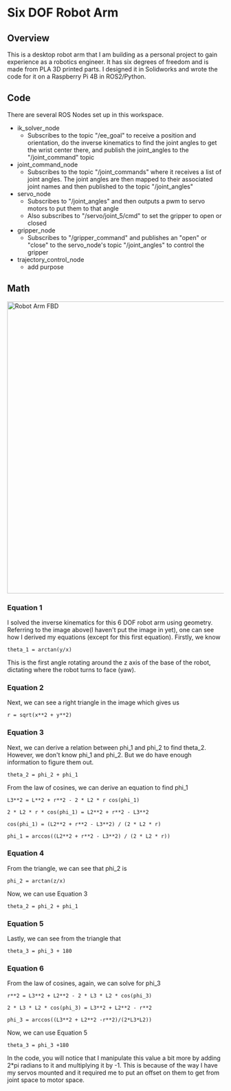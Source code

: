# Six DOF Robot Arm

## Overview
This is a desktop robot arm that I am building as a personal project to gain experience as a robotics engineer. It has six degrees of freedom and is made from PLA 3D printed parts. I designed it in Solidworks and wrote the code for it on a Raspberry Pi 4B in ROS2/Python.

## Code
There are several ROS Nodes set up in this workspace.  
* ik_solver_node
  * Subscribes to the topic "/ee_goal" to receive a position and orientation, do the inverse kinematics to find the joint angles to get the wrist center there, and publish the joint_angles to the "/joint_command" topic
* joint_command_node
  * Subscribes to the topic "/joint_commands" where it receives a list of joint angles. The joint angles are then mapped to their associated joint names and then published to the topic "/joint_angles"
* servo_node
  * Subscribes to "/joint_angles" and then outputs a pwm to servo motors to put them to that angle
  * Also subscribes to "/servo/joint_5/cmd" to set the gripper to open or closed
* gripper_node
  * Subscribes to "/gripper_command" and publishes an "open" or "close" to the servo_node's topic "/joint_angles" to control the gripper
* trajectory_control_node
  * add purpose

## Math  
  
<img width="563" height="679" alt="Robot Arm FBD" src="https://github.com/user-attachments/assets/c9e46a22-2c18-4b20-a8fe-cf9b8742baaa" />

### Equation 1
I solved the inverse kinematics for this 6 DOF robot arm using geometry. Referring to the image above(I haven't put the image in yet), one can see how I derived my equations (except for this first equation). Firstly, we know  
  
 ``` theta_1 = arctan(y/x) ```  
   
This is the first angle rotating around the z axis of the base of the robot, dictating where the robot turns to face (yaw).

### Equation 2
Next, we can see a right triangle in the image which gives us  

``` r = sqrt(x**2 + y**2) ```  

### Equation 3
Next, we can derive a relation between phi_1 and phi_2 to find theta_2. However, we don't know phi_1 and phi_2. But we do have enough information to figure them out.  

``` theta_2 = phi_2 + phi_1 ```  

From the law of cosines, we can derive an equation to find phi_1  

``` L3**2 = L**2 + r**2 - 2 * L2 * r cos(phi_1) ```  

``` 2 * L2 * r * cos(phi_1) = L2**2 + r**2 - L3**2 ```  

``` cos(phi_1) = (L2**2 + r**2 - L3**2) / (2 * L2 * r) ```  

``` phi_1 = arccos((L2**2 + r**2 - L3**2) / (2 * L2 * r)) ```

### Equation 4  
From the triangle, we can see that phi_2 is  

``` phi_2 = arctan(z/x) ```  

Now, we can use Equation 3  

``` theta_2 = phi_2 + phi_1 ```  

### Equation 5  
Lastly, we can see from the triangle that  

```theta_3 = phi_3 + 180```  

### Equation 6  
From the law of cosines, again, we can solve for phi_3  

``` r**2 = L3**2 + L2**2 - 2 * L3 * L2 * cos(phi_3) ```  

``` 2 * L3 * L2 * cos(phi_3) = L3**2 + L2**2 - r**2 ```  

``` phi_3 = arccos((L3**2 + L2**2 -r**2)/(2*L3*L2)) ```  

Now, we can use Equation 5  

``` theta_3 = phi_3 +180 ```  

In the code, you will notice that I manipulate this value a bit more by adding 2*pi radians to it and multiplying it by -1. This is because of the way I have my servos mounted and it required me to put an offset on them to get from joint space to motor space.  

